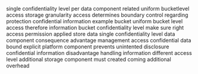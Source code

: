 single confidentiality level per data component related uniform bucketlevel access storage granularity access determines boundary control regarding protection confidential information example bucket uniform bucket level access therefore information bucket confidentiality level make sure right access permission applied store data single confidentiality level data component consequence advantage management access confidential data bound explicit platform component prevents unintented disclosure confidential information disadvantage handling information different access level additional storage component must created coming additional overhead